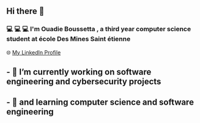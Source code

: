 ## Hi there 👋
### :computer: :computer: :computer: I'm Ouadie Boussetta , a third year computer science student at école Des Mines Saint étienne 
🌐 [My LinkedIn Profile](https://www.linkedin.com/in/ouadie-boussetta-5b759592/)

## - 🔭 I’m currently working on software engineering and cybersecurity projects
## - 🌱 and learning computer science and software engineering

